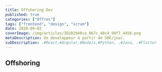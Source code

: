 ```yaml
---
title: Offshoring Dev                
published: true
categories: ["Offres"]
tags: ["frontend", "design", "scrum"]
date: 2020-09-02
coverImage: /img/articles/ID282940ca_067c_40c4_90f7_4458.png
metaDescription: Un developpeur à partir de 50€/jour.
subDescription: .#React,#Angular,#NodeJs,#Python, .#Java, .#Flutter
---
```

 
## Offshoring
